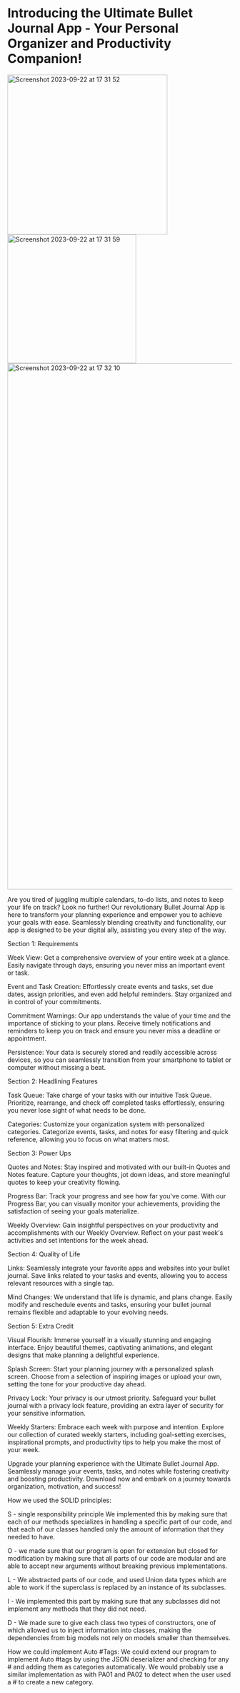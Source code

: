 
# Introducing the Ultimate Bullet Journal App - Your Personal Organizer and Productivity Companion!
<img width="358" alt="Screenshot 2023-09-22 at 17 31 52" src="https://github.com/lilyshiomitsu/bullet-journal/assets/125512346/8cae009f-578d-4ee8-a2ba-6e260972226a">
<img width="288" alt="Screenshot 2023-09-22 at 17 31 59" src="https://github.com/lilyshiomitsu/bullet-journal/assets/125512346/a40b8c5a-f50b-4c42-92bf-ae76bbe0d0da">
<img width="1178" alt="Screenshot 2023-09-22 at 17 32 10" src="https://github.com/lilyshiomitsu/bullet-journal/assets/125512346/234e0c09-f549-4306-9991-51fa96b99edf">



Are you tired of juggling multiple calendars, to-do lists, and notes to keep your life on track? Look no further! Our revolutionary Bullet Journal App is here to transform your planning experience and empower you to achieve your goals with ease. Seamlessly blending creativity and functionality, our app is designed to be your digital ally, assisting you every step of the way.

Section 1: Requirements

Week View: Get a comprehensive overview of your entire week at a glance. Easily navigate through days, ensuring you never miss an important event or task.

Event and Task Creation: Effortlessly create events and tasks, set due dates, assign priorities, and even add helpful reminders. Stay organized and in control of your commitments.

Commitment Warnings: Our app understands the value of your time and the importance of sticking to your plans. Receive timely notifications and reminders to keep you on track and ensure you never miss a deadline or appointment.

Persistence: Your data is securely stored and readily accessible across devices, so you can seamlessly transition from your smartphone to tablet or computer without missing a beat.

Section 2: Headlining Features

Task Queue: Take charge of your tasks with our intuitive Task Queue. Prioritize, rearrange, and check off completed tasks effortlessly, ensuring you never lose sight of what needs to be done.

Categories: Customize your organization system with personalized categories. Categorize events, tasks, and notes for easy filtering and quick reference, allowing you to focus on what matters most.

Section 3: Power Ups

Quotes and Notes: Stay inspired and motivated with our built-in Quotes and Notes feature. Capture your thoughts, jot down ideas, and store meaningful quotes to keep your creativity flowing.

Progress Bar: Track your progress and see how far you've come. With our Progress Bar, you can visually monitor your achievements, providing the satisfaction of seeing your goals materialize.

Weekly Overview: Gain insightful perspectives on your productivity and accomplishments with our Weekly Overview. Reflect on your past week's activities and set intentions for the week ahead.

Section 4: Quality of Life

Links: Seamlessly integrate your favorite apps and websites into your bullet journal. Save links related to your tasks and events, allowing you to access relevant resources with a single tap.

Mind Changes: We understand that life is dynamic, and plans change. Easily modify and reschedule events and tasks, ensuring your bullet journal remains flexible and adaptable to your evolving needs.

Section 5: Extra Credit

Visual Flourish: Immerse yourself in a visually stunning and engaging interface. Enjoy beautiful themes, captivating animations, and elegant designs that make planning a delightful experience.

Splash Screen: Start your planning journey with a personalized splash screen. Choose from a selection of inspiring images or upload your own, setting the tone for your productive day ahead.

Privacy Lock: Your privacy is our utmost priority. Safeguard your bullet journal with a privacy lock feature, providing an extra layer of security for your sensitive information.

Weekly Starters: Embrace each week with purpose and intention. Explore our collection of curated weekly starters, including goal-setting exercises, inspirational prompts, and productivity tips to help you make the most of your week.

Upgrade your planning experience with the Ultimate Bullet Journal App. Seamlessly manage your events, tasks, and notes while fostering creativity and boosting productivity. Download now and embark on a journey towards organization, motivation, and success!

How we used the SOLID principles: 

S - single responsibility principle 
We implemented this by making sure that each of our methods specializes in handling
a specific part of our code, and that each of our classes handled only the amount of 
information that they needed to have.

O - we made sure that our program is open for extension but closed for modification
by making sure that all parts of our code are modular and are able to accept new arguments
without breaking previous implementations.

L - We abstracted parts of our code, and used Union data types which are able to work
if the superclass is replaced by an instance of its subclasses.


I - We implemented this part by making sure that any subclasses did not implement
any methods that they did not need. 

D - We made sure to give each class two types of constructors, one of which allowed
us to inject information into classes, making the dependencies from big models not rely
on models smaller than themselves.

How we could implement Auto #Tags: 
We could extend our program to implement Auto #tags by using the JSON deserializer
and checking for any # and adding them as categories automatically. We would probably 
use a similar implementation as with PA01 and PA02 to detect when the user used a #
to create a new category. 
